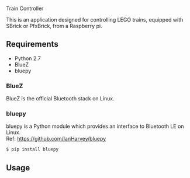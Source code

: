 Train Controller

This is an application designed for controlling LEGO trains, equipped with SBrick or PfxBrick, from a Raspberry pi.

## Requirements
* Python 2.7
* BlueZ
* bluepy

### BlueZ
BlueZ is the official Bluetooth stack on Linux.

### bluepy
bluepy is a Python module which provides an interface to Bluetooth LE on Linux.<br />
Ref: https://github.com/IanHarvey/bluepy
```bash
$ pip install bluepy
```

## Usage
```python traincontrol.py
```
